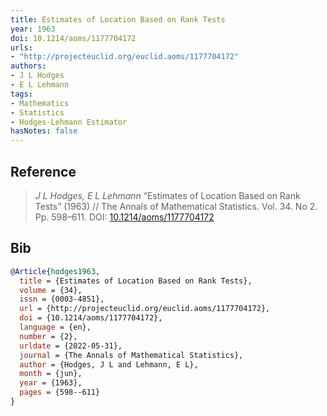 ```yaml
---
title: Estimates of Location Based on Rank Tests
year: 1963
doi: 10.1214/aoms/1177704172
urls:
- "http://projecteuclid.org/euclid.aoms/1177704172"
authors:
- J L Hodges
- E L Lehmann
tags:
- Mathematics
- Statistics
- Hodges-Lehmann Estimator
hasNotes: false
---
```


## Reference

> <i>J L Hodges, E L Lehmann</i> “Estimates of Location Based on Rank Tests” (1963) // The Annals of Mathematical Statistics. Vol.&nbsp;34. No&nbsp;2. Pp.&nbsp;598–611. DOI:&nbsp;<a href='https://doi.org/10.1214/aoms/1177704172'>10.1214/aoms/1177704172</a>

## Bib

```bib
@Article{hodges1963,
  title = {Estimates of Location Based on Rank Tests},
  volume = {34},
  issn = {0003-4851},
  url = {http://projecteuclid.org/euclid.aoms/1177704172},
  doi = {10.1214/aoms/1177704172},
  language = {en},
  number = {2},
  urldate = {2022-05-31},
  journal = {The Annals of Mathematical Statistics},
  author = {Hodges, J L and Lehmann, E L},
  month = {jun},
  year = {1963},
  pages = {598--611}
}
```
